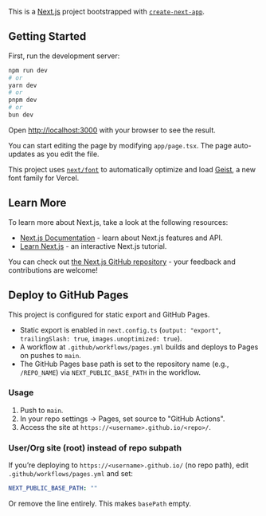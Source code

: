 This is a [Next.js](https://nextjs.org) project bootstrapped with [`create-next-app`](https://nextjs.org/docs/app/api-reference/cli/create-next-app).

## Getting Started

First, run the development server:

```bash
npm run dev
# or
yarn dev
# or
pnpm dev
# or
bun dev
```

Open [http://localhost:3000](http://localhost:3000) with your browser to see the result.

You can start editing the page by modifying `app/page.tsx`. The page auto-updates as you edit the file.

This project uses [`next/font`](https://nextjs.org/docs/app/building-your-application/optimizing/fonts) to automatically optimize and load [Geist](https://vercel.com/font), a new font family for Vercel.

## Learn More

To learn more about Next.js, take a look at the following resources:

- [Next.js Documentation](https://nextjs.org/docs) - learn about Next.js features and API.
- [Learn Next.js](https://nextjs.org/learn) - an interactive Next.js tutorial.

You can check out [the Next.js GitHub repository](https://github.com/vercel/next.js) - your feedback and contributions are welcome!

## Deploy to GitHub Pages

This project is configured for static export and GitHub Pages.

- Static export is enabled in `next.config.ts` (`output: "export"`, `trailingSlash: true`, `images.unoptimized: true`).
- A workflow at `.github/workflows/pages.yml` builds and deploys to Pages on pushes to `main`.
- The GitHub Pages base path is set to the repository name (e.g., `/REPO_NAME`) via `NEXT_PUBLIC_BASE_PATH` in the workflow.

### Usage
1. Push to `main`.
2. In your repo settings → Pages, set source to "GitHub Actions".
3. Access the site at `https://<username>.github.io/<repo>/`.

### User/Org site (root) instead of repo subpath
If you’re deploying to `https://<username>.github.io/` (no repo path), edit `.github/workflows/pages.yml` and set:

```yaml
NEXT_PUBLIC_BASE_PATH: ""
```

Or remove the line entirely. This makes `basePath` empty.
